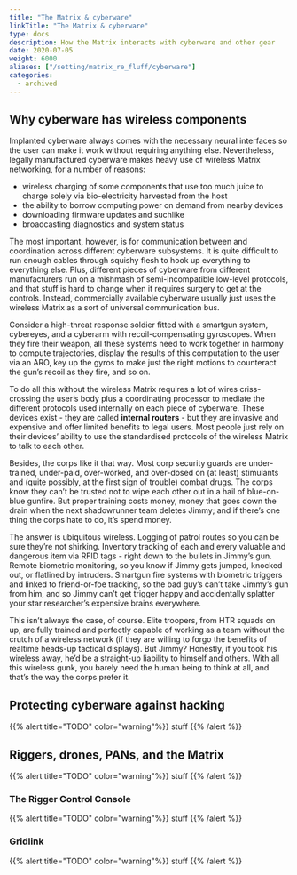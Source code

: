 ```yaml
---
title: "The Matrix & cyberware"
linkTitle: "The Matrix & cyberware"
type: docs
description: How the Matrix interacts with cyberware and other gear
date: 2020-07-05
weight: 6000
aliases: ["/setting/matrix_re_fluff/cyberware"]
categories:
  - archived
---
```

## Why cyberware has wireless components

Implanted cyberware always comes with the necessary neural interfaces so the user can make it work without requiring anything else. Nevertheless, legally manufactured cyberware makes heavy use of wireless Matrix networking, for a number of reasons:

*   wireless charging of some components that use too much juice to charge solely via bio-electricity harvested from the host
*   the ability to borrow computing power on demand from nearby devices
*   downloading firmware updates and suchlike
*   broadcasting diagnostics and system status

The most important, however, is for communication between and coordination across different cyberware subsystems. It is quite difficult to run enough cables through squishy flesh to hook up everything to everything else. Plus, different pieces of cyberware from different manufacturers run on a mishmash of semi-incompatible low-level protocols, and that stuff is hard to change when it requires surgery to get at the controls. Instead, commercially available cyberware usually just uses the wireless Matrix as a sort of universal communication bus.

Consider a high-threat response soldier fitted with a smartgun system, cybereyes, and a cyberarm with recoil-compensating gyroscopes. When they fire their weapon, all these systems need to work together in harmony to compute trajectories, display the results of this computation to the user via an ARO, key up the gyros to make just the right motions to counteract the gun’s recoil as they fire, and so on. 

To do all this without the wireless Matrix requires a lot of wires criss-crossing the user’s body plus a coordinating processor to mediate the different protocols used internally on each piece of cyberware. These devices exist - they are called **internal routers** - but they are invasive and expensive and offer limited benefits to legal users. Most people just rely on their devices’ ability to use the standardised protocols of the wireless Matrix to talk to each other.

Besides, the corps like it that way. Most corp security guards are under-trained, under-paid, over-worked, and over-dosed on (at least) stimulants and (quite possibly, at the first sign of trouble) combat drugs. The corps know they can’t be trusted not to wipe each other out in a hail of blue-on-blue gunfire. But proper training costs money, money that goes down the drain when the next shadowrunner team deletes Jimmy; and if there’s one thing the corps hate to do, it’s spend money.

The answer is ubiquitous wireless. Logging of patrol routes so you can be sure they’re not shirking. Inventory tracking of each and every valuable and dangerous item via RFID tags - right down to the bullets in Jimmy’s gun. Remote biometric monitoring, so you know if Jimmy gets jumped, knocked out, or flatlined by intruders. Smartgun fire systems with biometric triggers and linked to friend-or-foe tracking, so the bad guy’s can’t take Jimmy’s gun from him, and so Jimmy can’t get trigger happy and accidentally splatter your star researcher’s expensive brains everywhere.

This isn’t always the case, of course. Elite troopers, from HTR squads on up, are fully trained and perfectly capable of working as a team without the crutch of a wireless network (if they are willing to forgo the benefits of realtime heads-up tactical displays). But Jimmy? Honestly, if you took his wireless away, he’d be a straight-up liability to himself and others. With all this wireless gunk, you barely need the human being to think at all, and that’s the way the corps prefer it. 

## Protecting cyberware against hacking

{{% alert title="TODO" color="warning"%}}
stuff
{{% /alert %}}

## Riggers, drones, PANs, and the Matrix

{{% alert title="TODO" color="warning"%}}
stuff
{{% /alert %}}

### The Rigger Control Console

{{% alert title="TODO" color="warning"%}}
stuff
{{% /alert %}}

### Gridlink

{{% alert title="TODO" color="warning"%}}
stuff
{{% /alert %}}